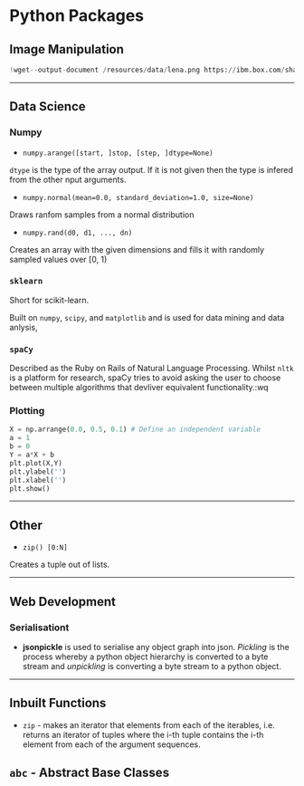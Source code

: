 # Python Packages

## Image Manipulation

```python
!wget--output-document /resources/data/lena.png https://ibm.box.com/shared/static/yqjnv0890doeu3mwb2u97f8rh1p0gd98.png
```


---

## Data Science

### Numpy

* `numpy.arange([start, ]stop, [step, ]dtype=None)`


`dtype` is the type of the array output. If it is not given then the type is infered from the other nput arguments.

* `numpy.normal(mean=0.0, standard_deviation=1.0, size=None)`

Draws ranfom samples from a normal distribution

* `numpy.rand(d0, d1, ..., dn)`

Creates an array with the given dimensions and fills it with randomly sampled values over [0, 1)

### `sklearn`

Short for scikit-learn.

Built on `numpy`, `scipy`, and `matplotlib` and is used for data mining and data anlysis,

### `spaCy`

Described as the Ruby on Rails of Natural Language Processing. Whilst `nltk` is a platform for research, spaCy tries to avoid asking the user to choose between multiple algorithms that devliver equivalent functionality.:wq



### Plotting

```python
X = np.arrange(0.0, 0.5, 0.1) # Define an independent variable
a = 1
b = 0
Y = a*X + b
plt.plot(X,Y)
plt.ylabel('')
plt.xlabel('')
plt.show()
```

---


## Other

* `zip() [0:N]`

Creates a tuple out of lists.


---


## Web Development

### Serialisationt

* **jsonpickle** is used to serialise any object graph into json. *Pickling* is the process whereby a python object hierarchy is converted to a byte stream and *unpickling* is converting a byte stream to a python object.


---



## Inbuilt Functions

* `zip` - makes an iterator that elements from each of the iterables, i.e. returns an iterator of tuples where the i-th tuple contains the i-th element from each of the argument sequences.

## `abc` - Abstract Base Classes






